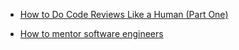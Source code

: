 
- [How to Do Code Reviews Like a Human (Part One)](https://mtlynch.io/human-code-reviews-1/)

- [How to mentor software engineers](https://xdg.me/mentor-engineers/)
